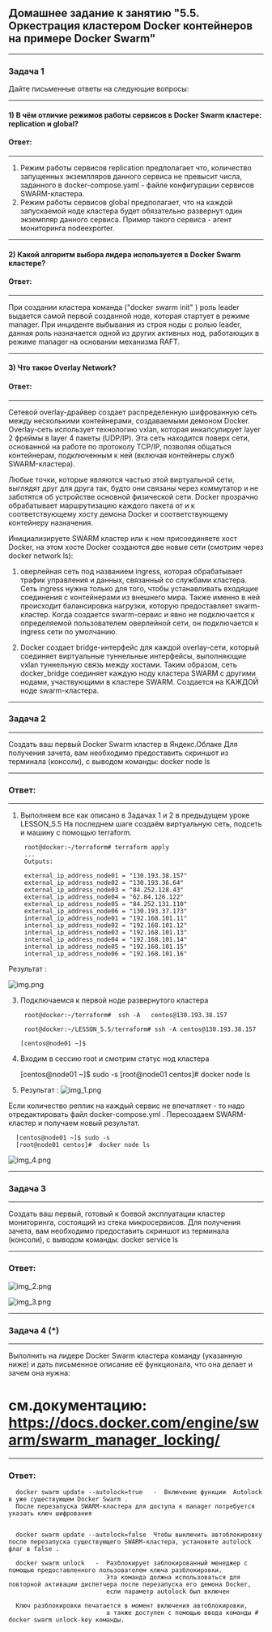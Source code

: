 ## Домашнее задание к занятию "5.5. Оркестрация кластером Docker контейнеров на примере Docker Swarm"
---


### Задача 1

Дайте письменные ответы на следующие вопросы:

---
#### 1) В чём отличие режимов работы сервисов в Docker Swarm кластере: replication и global?

#### Ответ:
----
1) Режим работы сервисов replication  предполагает что, количество запущенных экземпляров данного сервиса
    не превысит числа, заданного в docker-compose.yaml  - файле конфигурации сервисов  SWARM-кластера.
2) Режим работы сервисов global предполагает, что на каждой запускаемой ноде кластера будет обязательно развернут один экземпляр данного сервиса.
   Пример такого сервиса - агент мониторинга nodeexporter. 

---
####  2) Какой алгоритм выбора лидера используется в Docker Swarm кластере?

#### Ответ:
----
 При создании кластера  команда  ("docker swarm init" )  роль  leader выдается  самой первой созданной ноде, которая стартует в режиме manager.
 При инциденте выбывания из строя ноды с ролью leader, данная  роль  назначается одной из других  активных нод,  работающих в режиме manager
 на основании механизма RAFT.

---
####  3) Что такое Overlay Network?

#### Ответ:
----
Сетевой overlay-драйвер создает распределенную шифрованную сеть между несколькими контейнерами, создаваемыми демоном Docker. 
Overlay-сеть использует технологию vxlan, которая инкапсулирует layer 2 фреймы в layer 4 пакеты (UDP/IP).
Эта  сеть находится поверх сети, основанной на  работе по протоколу TCP/IP, позволяя общаться контейнерам, 
подключенным к ней (включая контейнеры служб SWARM-кластера). 

Любые точки, которые являются частью этой виртуальной сети, выглядят друг для друга так, 
будто они связаны  через коммутатор и не заботятся об устройстве основной физической сети.
Docker прозрачно обрабатывает маршрутизацию каждого пакета от и к соответствующему хосту демона Docker 
и соответствующему контейнеру назначения.

Инициализируете SWARM кластер или  к нем  присоединяете хост Docker, на этом хосте Docker создаются две новые сети
(смотрим через docker network ls):
1) оверлейная сеть под названием ingress, которая обрабатывает трафик управления и данных, связанный со службами кластера.
   Сеть ingress нужна только для того, чтобы устанавливать входящие соединения с контейнерами из внешнего мира.
   Также именно в ней происходит балансировка нагрузки, которую предоставляет swarm-кластер.
   Когда создается swarm-сервис и явно не подключается к определяемой пользователем оверлейной сети, он подключается к ingress сети по умолчанию.
   

2) Docker создает bridge-интерфейс для каждой overlay-сети, который соединяет виртуальные туннельные интерфейсы, 
    выполняющие vxlan туннельную связь между хостами.
    Таким образом, сеть docker_bridge соединяет каждую ноду кластера SWARM с другими нодами, участвующими в кластере SWARM.
    Создается на КАЖДОЙ ноде swarm-кластера. 

---
### Задача 2
---
Создать ваш первый Docker Swarm кластер в Яндекс.Облаке
Для получения зачета, вам необходимо предоставить скриншот из терминала (консоли), с выводом команды:
docker node ls

---
### Ответ:
---

1) Выполняем все как описано в Задачах 1 и 2 в предыдущем уроке LESSON_5.5
   На последнем шаге создаём виртуальную сеть, подсеть и машину с помощью terraform. 

        root@docker:~/terraform# terraform apply
        ...
        Outputs:
    
        external_ip_address_node01 = "130.193.38.157"
        external_ip_address_node02 = "130.193.36.64"
        external_ip_address_node03 = "84.252.128.43"
        external_ip_address_node04 = "62.84.126.122"
        external_ip_address_node05 = "84.252.131.110"
        external_ip_address_node06 = "130.193.37.173"
        internal_ip_address_node01 = "192.168.101.11"
        internal_ip_address_node02 = "192.168.101.12"
        internal_ip_address_node03 = "192.168.101.13"
        internal_ip_address_node04 = "192.168.101.14"
        internal_ip_address_node05 = "192.168.101.15"
        internal_ip_address_node06 = "192.168.101.16"

Результат :

![img.png](img.png)

3) Подключаемся к первой ноде развернутого кластера
  
        root@docker:~/terraform#  ssh -A   centos@130.193.38.157
        
        root@docker:~/LESSON_5.5/terraform# ssh -A centos@130.193.38.157
        
       [centos@node01 ~]$

4) Входим в сессию root и смотрим статус нод кластера
     
      [centos@node01 ~]$ sudo -s
      [root@node01 centos]#  docker node ls

5) Результат :
![img_1.png](img_1.png)

Если количество реплик на каждый сервис не впечатляет - то надо отредактировать файл docker-compose.yml .
Пересоздаем SWARM-кластер и получаем  новый результат.

      [centos@node01 ~]$ sudo -s
      [root@node01 centos]#  docker node ls

![img_4.png](img_4.png)


---
###  Задача 3
---
Создать ваш первый, готовый к боевой эксплуатации кластер мониторинга, состоящий из стека микросервисов.
Для получения зачета, вам необходимо предоставить скриншот из терминала (консоли), с выводом команды:
docker service ls

---
### Ответ:

![img_2.png](img_2.png)

![img_3.png](img_3.png)


---
### Задача 4 (*)
---
Выполнить на лидере Docker Swarm кластера команду (указанную ниже) и дать письменное описание её функционала, что она делает и зачем она нужна:

# см.документацию: https://docs.docker.com/engine/swarm/swarm_manager_locking/

---
### Ответ:

      docker swarm update --autolock=true   -  Включение функции  Autolock в уже существующем Docker Swarm .
      После перезапуска SWARM-кластера для доступа к manager потребуется указать ключ шифрования
      
      
      docker swarm update --autolock=false  Чтобы выключить автоблокировку  после перезапуска существующего SWARM-кластера, установите autolock флаг в false .
      
      docker swarm unlock   -  Разблокирует заблокированный менеджер с помощью предоставленного пользователем ключа разблокировки. 
                               Эта команда должна использоваться для повторной активации диспетчера после перезапуска его демона Docker, 
                               если параметр autolock был включен  
      
      Ключ разблокировки печатается в момент включения автоблокировки, 
                               а также доступен с помощью ввода команды # docker swarm unlock-key команды.